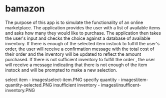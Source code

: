 # bamazon
The purpose of this app is to simulate the functionality of an online marketplace. The application provides the user with a list of available items and asks how many they would like to purchase. The application then takes the user's input and checks the choice against a database of available inventory. If there is enough of the selected item instock to fulfill the user's order, the user will receive a confirmation message with the total cost of their order and the inventory will be updated to reflect the amount purchased. If there is not sufficient inventory to fulfill the order , the user will receive a message indicating that there is not enough of the item instock and will be prompted to make a new selection. 


select item - images\select-item.PNG
specify quantity - images\item-quantity-selected.PNG
insufficient inventory - images\insufficent-inventory.PNG